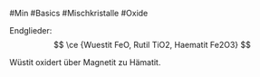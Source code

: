 #Min #Basics #Mischkristalle #Oxide

Endglieder:
$$
\ce {Wuestit FeO, Rutil TiO2, Haematit Fe2O3}
$$
<!--ID: 1705934302532-->


Wüstit oxidert über Magnetit zu Hämatit.